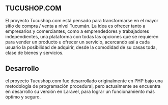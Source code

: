 ## TUCUSHOP.COM

El proyecto Tucushop.com está pensado para transformarse en el mayor sitio de compra / venta a nivel Tucumán. La idea es ofrecer tanto a empresarios y comerciantes, como a emprendedores y trabajadores independientes, una plataforma con todas las opciones que se requieren para vender un producto u ofrecer un servicio, acercando así a cada usuario la posibilidad de adquirir, desde la comodidad de su casas toda, clase de bienes y servicios.

## Desarrollo

el proyecto Tucushop.com fue desarrollado originalmente en PHP bajo una metodología de programación procedural, pero actualmente se encuentra en desarrollo su versión en Laravel, para lograr un funcionamiento más óptimo y seguro.
